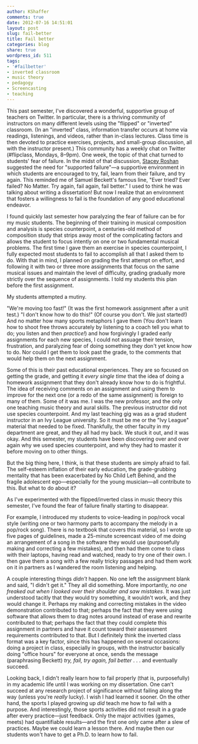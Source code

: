 ```yaml
---
author: KShaffer
comments: true
date: 2012-07-16 14:51:01
layout: post
slug: fail-better
title: Fail better
categories: blog
share: true
wordpress_id: 511
tags:
- '#failbetter'
- inverted classroom
- music theory
- pedagogy
- Screencasting
- teaching
---
```


This past semester, I've discovered a wonderful, supportive group of teachers on Twitter. In particular, there is a thriving community of instructors on many different levels using the "flipped" or "inverted" classroom. (In an "inverted" class, information transfer occurs at home via readings, listenings, and videos, rather than in-class lectures. Class time is then devoted to practice exercises, projects, and small-group discussion, all with the instructor present.) This community has a weekly chat on Twitter (#flipclass, Mondays, 8–9pm). One week, the topic of that chat turned to students' fear of failure. In the midst of that discussion, [Stacey Roshan](https://twitter.com/#!/buddyxo) suggested the need for "supported failure"—a supportive environment in which students are encouraged to try, fail, learn from their failure, and try again. This reminded me of Samuel Beckett's famous line, "Ever tried? Ever failed? No Matter. Try again, fail again, fail better." I used to think he was talking about writing a dissertation! But now I realize that an environment that fosters a willingness to fail is the foundation of any good educational endeavor.

I found quickly last semester how paralyzing the fear of failure can be for my music students. The beginning of their training in musical composition and analysis is species counterpoint, a centuries-old method of composition study that strips away most of the complicating factors and allows the student to focus intently on one or two fundamental musical problems. The first time I gave them an exercise in species counterpoint, I fully expected most students to fail to accomplish all that I asked them to do. With that in mind, I planned on grading the first attempt on effort, and following it with two or three more assignments that focus on the same musical issues and maintain the level of difficulty, grading gradually more strictly over the sequence of assignments. I told my students this plan before the first assignment. 

My students attempted a mutiny.

"We're moving too fast!" (It was the first homework assignment after a unit test.) "I don't know how to do this!" (Of course you don't. We just started!) And no matter how many sports metaphors I gave them (You don't learn how to shoot free throws accurately by listening to a coach tell you what to do; you listen and then _practice!_) and how forgivingly I graded early assignments for each new species, I could not assuage their tension, frustration, and paralyzing fear of doing something they don't yet know how to do. Nor could I get them to look past the grade, to the comments that would help them on the next assignment.

Some of this is their past educational experiences. They are so focused on getting the grade, and getting it _every single time_ that the idea of doing a homework assignment that they don't already know how to do is frightful. The idea of receiving comments on an assignment and using them to improve for the next one (or a redo of the same assignment) is foreign to many of them. Some of it was me. I was the new professor, and the only one teaching music theory and aural skills. The previous instructor did not use species counterpoint. And my last teaching gig was as a grad student instructor in an Ivy League university. So it must be me or the "Ivy League" material that needed to be fixed. Thankfully, the other faculty in my department are great, and they all had my back. We stuck it out, and it was okay. And this semester, my students have been discovering over and over again why we used species counterpoint, and why they had to master it before moving on to other things.

But the big thing here, I think, is that these students are simply afraid to fail. The self-esteem inflation of their early education, the grade-grubbing mentality that has been exacerbated by No Child Left Behind, and the fragile adolescent ego—especially for the young musician—all contribute to this. But what to do about it?

As I've experimented with the flipped/inverted class in music theory this semester, I've found the fear of failure finally starting to disappear.

For example, I introduced my students to voice-leading in pop/rock vocal style (writing one or two harmony parts to accompany the melody in a pop/rock song). There is no textbook that covers this material, so I wrote up five pages of guidelines, made a 25-minute screencast video of me doing an arrangement of a song in the software they would use (purposefully making and correcting a few mistakes), and then had them come to class with their laptops, having read and watched, ready to try one of their own. I then gave them a song with a few really tricky passages and had them work on it in partners as I wandered the room listening and helping. 

A couple interesting things _didn't_ happen. No one left the assignment blank and said, "I didn't get it." They all did something. More importantly, _no one freaked out when I looked over their shoulder and saw mistakes_. It was just understood tacitly that they would try something, it wouldn't work, and they would change it. Perhaps my making and correcting mistakes in the video demonstration contributed to that; perhaps the fact that they were using software that allows them to drag notes around instead of erase and rewrite contributed to that; perhaps the fact that they could complete this assignment in partners and have it count toward their assessment requirements contributed to that. But I definitely think the inverted class format was a key factor, since this has happened on several occasions: doing a project in class, especially in groups, with the instructor basically doing "office hours" for everyone at once, sends the message (paraphrasing Beckett) _try, fail, try again, fail better_ . . . and eventually succeed.

Looking back, I didn't really learn how to fail properly (that is, purposefully) in my academic life until I was working on my dissertation. One can't succeed at any research project of significance without failing along the way (unless you're _really_ lucky). I wish I had learned it sooner. On the other hand, the sports I played growing up _did_ teach me how to fail with a purpose. And interestingly, those sports activities did not result in a grade after every practice—just feedback. Only the major activities (games, meets) had quantifiable results—and the first one only came after a slew of practices. Maybe we could learn a lesson there. And maybe then our students won't have to get a Ph.D. to learn how to fail.

